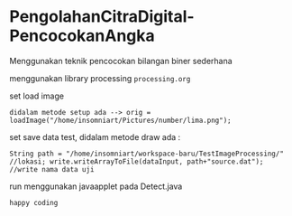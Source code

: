 PengolahanCitraDigital-PencocokanAngka
======================================

Menggunakan teknik pencocokan bilangan biner sederhana

menggunakan library processing
`processing.org`

set load image

`didalam metode setup ada --> orig = loadImage("/home/insomniart/Pictures/number/lima.png");`

set save data test, didalam metode draw ada :
  
``String path = "/home/insomniart/workspace-baru/TestImageProcessing/" //lokasi;
  write.writeArrayToFile(dataInput, path+"source.dat"); //write nama data uji``

run menggunakan javaapplet pada Detect.java

`happy coding `
